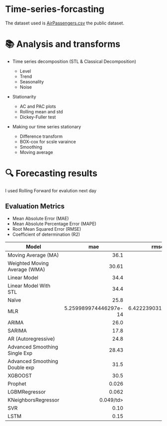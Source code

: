 # Time-series-forcasting
The dataset used is [AirPassengers.csv](https://github.com/mob2dr/Time-series-forcasting/files/11360190/AirPassengers.csv)
the  public dataset.
#  📚 Analysis and transforms

* Time series decomposition (STL & Classical Decomposition)
  * Level
  * Trend
  * Seasonality 
  * Noise
  
* Stationarity
  * AC and PAC plots
  * Rolling mean and std
  * Dickey-Fuller test
  
* Making our time series stationary
  * Difference transform
  * BOX-cox for scsle varaince 
  * Smoothing
  * Moving average



# :mag: Forecasting results
I used Rolling Forward for evalution next day
## Evaluation Metrics
* Mean Absolute Error (MAE) 
* Mean Absolute Percentage Error (MAPE)
* Root Mean Squared Error (RMSE)
* Coefficient of determination (R2)

<table class="table table-bordered table-hover table-condensed">
<thead><tr><th title="Field #1">Model</th>
<th title="Field #2">mae</th>
<th title="Field #3">rmse</th>
<th title="Field #4">mape</th>
</tr></thead>
<tbody><tr>
<td>Moving Average (MA)</td>
<td align="right">36.1</td>
<td align="right">48.36</td>
<td align="right">12.25</td>
</tr>
<tr>
<td>Weighted Moving Average (WMA)</td>
<td align="right">30.61</td>
<td align="right">40.90</td>
<td align="right">10.45</td>
</tr>
<tr>
<td>Linear Model</td>
<td align="right">34.4</td>
<td align="right">45.7</td>
<td align="right">12.3</td>
</tr>
<tr>
<td>Linear Model With STL</td>
<td align="right">34.4</td>
<td align="right">45.7</td>
<td align="right">12.3</td>
</tr>
<tr>
<td>Naïve</td>
<td align="right">25.8</td>
<td align="right">33.7</td>
<td align="right">9.01</td>
</tr>
<tr>
<td>MLR</td>
<td align="right">5.259989974446297e-14</td>
<td align="right">6.422239031165233e-14</td>
<td align="right">1.8281416595513634e-14</td>
</tr>
<tr>
<td>ARIMA</td>
<td align="right">26.0</td>
<td align="right">32.98</td>
<td align="right">32.5</td>
</tr>
<tr>
<td>SARIMA</td>
<td align="right">17.8</td>
<td align="right"> 22.63</td>
<td align="right">5.79</td>
</tr>
<tr>
<td>AR (Autoregressive)</td>
<td align="right">24.8</td>
<td align="right">31.036</td>
<td align="right">8.94</td>
</tr>
<tr>
<td>Advanced Smoothing Single Exp</td>
<td align="right">28.43</td>
<td align="right">36.26</td>
<td align="right">8.9</td>
</tr>
<tr>
<td>Advanced Smoothing Double exp</td>
<td align="right">31.5</td>
<td align="right"39.9</td>
<td align="right"9.7</td>
</tr>
<tr>
<td>XGBOOST</td>
<td align="right">30.5</td>
<td align="right">41.3</td>
<td align="right">6.97</td>
</tr>
<tr>
<td>Prophet</td>
<td align="right">0.026</td>
<td align="right">0.026</td>
<td align="right">0.48</td>
</tr>
<tr>
<td>LGBMRegressor</td>
<td align="right">0.062</td>
<td align="right">0.089</td>
<td align="right">6.22</td>
</tr>
<tr>
<td>KNeighborsRegressor</td>
<td align="right">0.049/td>
<td align="right">0.056</td>
<td align="right">4.72</td>
</tr>
<tr>
<td>SVR</td>
<td align="right">0.10</td>
<td align="right">0.12</td>
<td align="right"9.26</td>
</tr>
<tr>
<td>LSTM</td>
<td align="right">0.15</td>
<td align="right">0.173</td>
<td align="right">13.86</td>
</tr>
</tbody></table>
